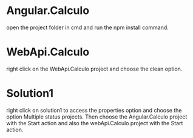 # Angular.Calculo

open the project folder in cmd and run the npm install command.

# WebApi.Calculo

right click on the WebApi.Calculo project and choose the clean option.

# Solution1

right click on solution1 to access the properties option and choose the option Multiple status projects.
Then choose the Angular.Calculo project with the Start action and also the webApi.Calculo project with the Start action.